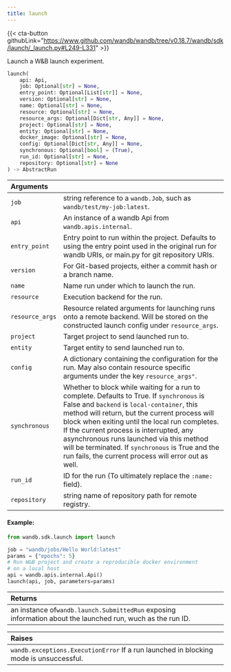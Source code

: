 ```yaml
---
title: launch
---
```


{{< cta-button githubLink="https://www.github.com/wandb/wandb/tree/v0.18.7/wandb/sdk/launch/_launch.py#L249-L331" >}}

Launch a W&B launch experiment.

```python
launch(
    api: Api,
    job: Optional[str] = None,
    entry_point: Optional[List[str]] = None,
    version: Optional[str] = None,
    name: Optional[str] = None,
    resource: Optional[str] = None,
    resource_args: Optional[Dict[str, Any]] = None,
    project: Optional[str] = None,
    entity: Optional[str] = None,
    docker_image: Optional[str] = None,
    config: Optional[Dict[str, Any]] = None,
    synchronous: Optional[bool] = (True),
    run_id: Optional[str] = None,
    repository: Optional[str] = None
) -> AbstractRun
```

| Arguments |  |
| :--- | :--- |
| `job` | string reference to a `wandb.Job`, such as `wandb/test/my-job:latest`. |
| `api` | An instance of a wandb Api from `wandb.apis.internal`. |
| `entry_point` | Entry point to run within the project. Defaults to using the entry point used in the original run for wandb URIs, or main.py for git repository URIs. |
| `version` | For Git-based projects, either a commit hash or a branch name. |
| `name` | Name run under which to launch the run. |
| `resource` | Execution backend for the run. |
| `resource_args` | Resource related arguments for launching runs onto a remote backend. Will be stored on the constructed launch config under `resource_args`. |
| `project` | Target project to send launched run to. |
| `entity` | Target entity to send launched run to. |
| `config` | A dictionary containing the configuration for the run. May also contain resource specific arguments under the key `resource_args"`. |
| `synchronous` | Whether to block while waiting for a run to complete. Defaults to True. If `synchronous` is False and `backend` is `local-container`, this method will return, but the current process will block when exiting until the local run completes. If the current process is interrupted, any asynchronous runs launched via this method will be terminated. If `synchronous` is True and the run fails, the current process will error out as well. |
| `run_id` | ID for the run (To ultimately replace the `:name:` field). |
| `repository` | string name of repository path for remote registry. |

#### Example:

```python
from wandb.sdk.launch import launch

job = "wandb/jobs/Hello World:latest"
params = {"epochs": 5}
# Run W&B project and create a reproducible docker environment
# on a local host
api = wandb.apis.internal.Api()
launch(api, job, parameters=params)
```

| Returns |  |
| :--- | :--- |
| an instance of`wandb.launch.SubmittedRun` exposing information about the launched run, wuch as the run ID. |

| Raises |  |
| :--- | :--- |
| `wandb.exceptions.ExecutionError` If a run launched in blocking mode is unsuccessful. |
